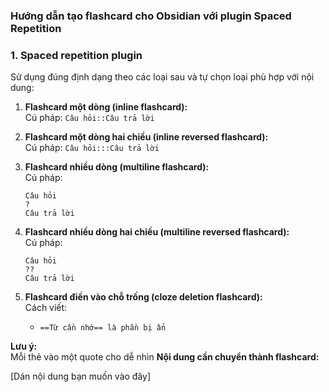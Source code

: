 ### **Hướng dẫn tạo flashcard cho Obsidian với plugin Spaced Repetition**
### 1. Spaced repetition plugin
Sử dụng đúng định dạng theo các loại sau và tự chọn loại phù hợp với nội dung:

1. **Flashcard một dòng (inline flashcard):**  
    Cú pháp: `Câu hỏi::Câu trả lời`
    
2. **Flashcard một dòng hai chiều (inline reversed flashcard):**  
    Cú pháp: `Câu hỏi:::Câu trả lời`
    
3. **Flashcard nhiều dòng (multiline flashcard):**  
    Cú pháp:
    
    ```
    Câu hỏi  
    ?  
    Câu trả lời
    ```
    
4. **Flashcard nhiều dòng hai chiều (multiline reversed flashcard):**  
    Cú pháp:
    
    ```
    Câu hỏi  
    ??  
    Câu trả lời
    ```
    
5. **Flashcard điền vào chỗ trống (cloze deletion flashcard):**  
    Cách viết:
    
    - `==Từ cần nhớ== là phần bị ẩn`

**Lưu ý:**  
Mỗi thẻ vào một quote cho dễ nhìn
**Nội dung cần chuyển thành flashcard:**

[Dán nội dung bạn muốn vào đây]